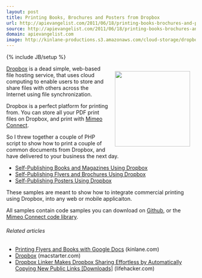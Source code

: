 ```yaml
---
layout: post
title: Printing Books, Brochures and Posters from Dropbox
url: http://apievangelist.com/2011/06/18/printing-books-brochures-and-posters-from-dropbox/
source: http://apievangelist.com/2011/06/18/printing-books-brochures-and-posters-from-dropbox/
domain: apievangelist.com
image: http://kinlane-productions.s3.amazonaws.com/cloud-storage/dropbox-logo.jpg
---
```

{% include JB/setup %}<p><a title="Dropbox" href="https://www.dropbox.com/"><img style="padding: 15px;" src="http://kinlane-productions.s3.amazonaws.com/cloud-storage/dropbox-logo.jpg" alt="" width="200" align="right" /></a><a title="Dropbox" href="https://www.dropbox.com/">Dropbox</a> is a dead simple, web-based file hosting service, that uses cloud computing to enable users to store and share files with others across the Internet using file synchronization.<p></p>
Dropbox is a perfect platform for printing from.  You can store all your PDF print files on Dropbox, and print with <a title="Mimeo Connect" href="http://developer.mimeo.com">Mimeo Connect</a>.<p></p>
So I threw together a couple of PHP script to show how to print a couple of common documents from Dropbox, and have delivered to your business the next day.
<ul class="mainlist">
	<li><a title="Self-Publishing Books and Magazines Using Dropbox" href="http://developer.mimeo.com/blog/blog_detail.php?ID=134">Self-Publishing Books and Magazines Using Dropbox</a></li>
	<li><a title="Self-Publishing Flyers and Brochures Using Dropbox" href="http://developer.mimeo.com/blog/blog_detail.php?ID=135">Self-Publishing Flyers and Brochures Using Dropbox</a></li>
	<li><a title="Self-Publishing Posters Using Dropbox" href="http://developer.mimeo.com/blog/blog_detail.php?ID=136">Self-Publishing Posters Using Dropbox</a></li>
</ul>
These samples are meant to show how to integrate commercial printing using Dropbox, into any web or mobile applicaiton.<p></p>
All samples contain code samples you can download on <a title="Github" href="https://github.com/mimeoconnect">Github</a>, or the <a title="Mimeo Connect Code Library" href="http://developer.mimeo.com/code/index.php">Mimeo Connect code library</a>.
<h6 class="zemanta-related-title" style="font-size: 1em;">Related articles</h6>
<ul class="zemanta-article-ul">
	<li class="zemanta-article-ul-li"><a href="http://www.kinlane.com/2011/06/printing-brochures-and-books-with-google-docs/">Printing Flyers and Books with Google Docs</a> (kinlane.com)</li>
	<li class="zemanta-article-ul-li"><a href="http://macstarter.com/2011/05/25/dropbox/">Dropbox</a> (macstarter.com)</li>
	<li class="zemanta-article-ul-li"><a href="http://lifehacker.com/5811545/dropbox-linker-makes-dropbox-sharing-effortless-by-automatically-copying-new-public-links">Dropbox Linker Makes Dropbox Sharing Effortless by Automatically Copying New Public Links [Downloads]</a> (lifehacker.com)</li>
</ul>
</p>
